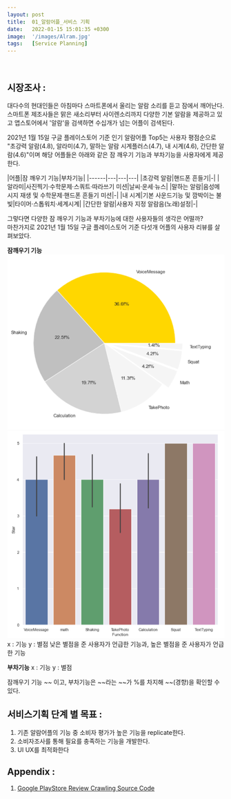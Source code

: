 ```yaml
---
layout: post
title:  01_알람어플_서비스 기획
date:   2022-01-15 15:01:35 +0300
image:  '/images/Alram.jpg'
tags:   [Service Planning]
---
```

<br/>

## 시장조사 : <br/>
대다수의 현대인들은 아침마다 스마트폰에서 울리는 알람 소리를 듣고 잠에서 깨어난다. <br/>
스마트폰 제조사들은 맑은 새소리부터 사이렌소리까지 다양한 기본 알람을 제공하고 있고 앱스토어에서 '알람'을 검색하면 수십개가 넘는 어플이 검색된다. <br/>

2021년 1월 15일 구글 플레이스토어 기준 인기 알람어플 Top5는 사용자 평점순으로 "초강력 알람(4.8), 알라미(4.7), 말하는 알람 시계플러스(4.7), 내 시계(4.6), 간단한 알람(4.6)"이며 해당 어플들은 아래와 같은 잠 깨우기 기능과 부차기능을 사용자에게 제공한다.<br/>


|어플|잠 깨우기 기능|부차기능|
|------|---|---|---|
|초강력 알람|핸드폰 흔들기|-|
|알라미|사진찍기·수학문제·스쿼트·따라쓰기 미션|날씨·운세·뉴스|
|말하는 알람|음성메시지 재생 및 수학문제·핸드폰 흔들기 미션|-|
|내 시계|기본 사운드기능 및 깜박이는 불빛|타이머·스톱워치·세계시계|
|간단한 알람|사용자 지정 알람음(노래)설정|-|


그렇다면 다양한 잠 깨우기 기능과 부차기능에 대한 사용자들의 생각은 어떨까?<br/>
마찬가지로 2021년 1월 15일 구글 플레이스토어 기준 다섯개 어플의 사용자 리뷰를 살펴보았다.<br/>

**잠깨우기 기능**
<img src="/images/Posting/AlramApp/02.png" alt="Project"><br/>
<img src="/images/Posting/AlramApp/01.png" alt="Project"><br/>
x : 기능
y : 별점
낮은 별점을 준 사용자가 언급한 기능과, 높은 별점을 준 사용자가 언급한 기능

**부차기능**
x : 기능
y : 별점


잠깨우기 기능 ~~ 이고, 부차기능은 ~~라는 ~~가 %를 차지해 
~~(경향)을 확인할 수 있다.


## 서비스기획 단계 별 목표 : <br/>
1. 기존 알람어플의 기능 중 소비자 평가가 높은 기능을 replicate한다.
2. 소비자조사를 통해 필요를 충족하는 기능을 개발한다.
3. UI UX를 최적화한다 


## Appendix : <br/>
1. [Google PlayStore Review Crawling Source Code](https://hongdaye71.github.io/blog/crawling)


